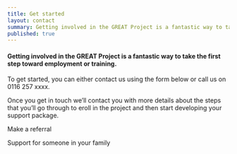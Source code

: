 ```yaml
---
title: Get started
layout: contact
summary: Getting involved in the GREAT Project is a fantastic way to take the first step toward employment or training.
published: true
---
```


#### Getting involved in the GREAT Project is a fantastic way to take the first step toward employment or training.

To get started, you can either contact us using the form below or call us on 0116 257 xxxx. 

Once you get in touch we’ll contact you with more details about the steps that you’ll go through to eroll in the project and then start developing your support package.

Make a referral 

Support for someone in your family
